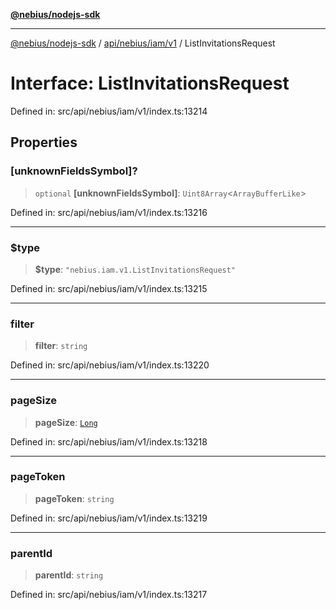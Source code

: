 [**@nebius/nodejs-sdk**](../../../../../README.md)

---

[@nebius/nodejs-sdk](../../../../../README.md) / [api/nebius/iam/v1](../README.md) / ListInvitationsRequest

# Interface: ListInvitationsRequest

Defined in: src/api/nebius/iam/v1/index.ts:13214

## Properties

### \[unknownFieldsSymbol\]?

> `optional` **\[unknownFieldsSymbol\]**: `Uint8Array`\<`ArrayBufferLike`\>

Defined in: src/api/nebius/iam/v1/index.ts:13216

---

### $type

> **$type**: `"nebius.iam.v1.ListInvitationsRequest"`

Defined in: src/api/nebius/iam/v1/index.ts:13215

---

### filter

> **filter**: `string`

Defined in: src/api/nebius/iam/v1/index.ts:13220

---

### pageSize

> **pageSize**: [`Long`](../../../../../runtime/protos/core/classes/Long.md)

Defined in: src/api/nebius/iam/v1/index.ts:13218

---

### pageToken

> **pageToken**: `string`

Defined in: src/api/nebius/iam/v1/index.ts:13219

---

### parentId

> **parentId**: `string`

Defined in: src/api/nebius/iam/v1/index.ts:13217
